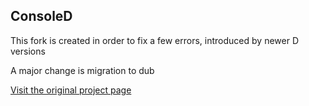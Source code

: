 ## ConsoleD

This fork is created in order to fix a few errors, introduced by newer D versions

A major change is migration to dub

[Visit the original project page](https://github.com/robik/ConsoleD)
